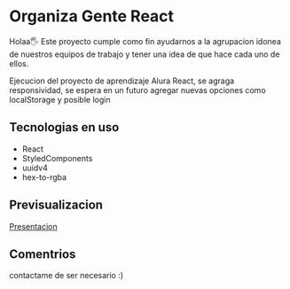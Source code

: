 # Organiza Gente React
Holaa🖐️
Este proyecto cumple como fin ayudarnos a la agrupacion idonea de nuestros equipos de trabajo y tener una idea de que hace cada uno de ellos.

Ejecucion del proyecto de aprendizaje Alura React, se agraga responsividad, se espera en un futuro agregar nuevas opciones como localStorage y posible login 
## Tecnologias en uso
- React
- StyledComponents
- uuidv4
- hex-to-rgba


## Previsualizacion

[Presentacion](https://organiza-gente-react.vercel.app)


## Comentrios
contactame de ser necesario :)
